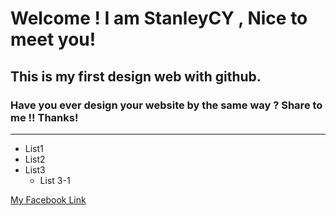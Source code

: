 # Welcome ! I am StanleyCY , Nice to meet you!
## This is my first design web with github.
### Have you ever design your website by the same way ? Share to me !! Thanks!
- - - - - - - - -
* List1
* List2
* List3
    * List 3-1 

[My Facebook Link](https://www.facebook.com/home.php)
